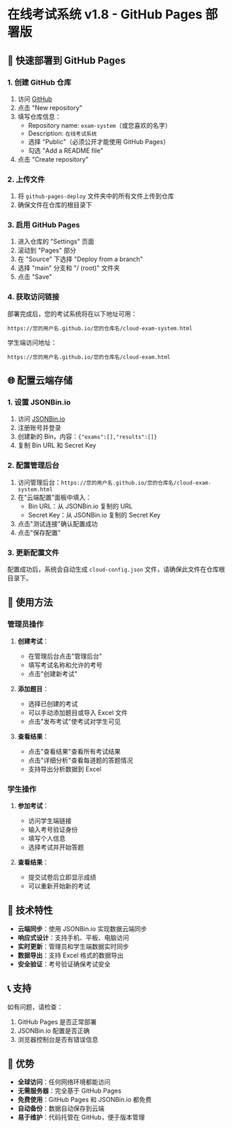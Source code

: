 # 在线考试系统 v1.8 - GitHub Pages 部署版

## 🚀 快速部署到 GitHub Pages

### 1. 创建 GitHub 仓库

1. 访问 [GitHub](https://github.com)
2. 点击 "New repository"
3. 填写仓库信息：
   - Repository name: `exam-system`（或您喜欢的名字）
   - Description: `在线考试系统`
   - 选择 "Public"（必须公开才能使用 GitHub Pages）
   - 勾选 "Add a README file"
4. 点击 "Create repository"

### 2. 上传文件

1. 将 `github-pages-deploy` 文件夹中的所有文件上传到仓库
2. 确保文件在仓库的根目录下

### 3. 启用 GitHub Pages

1. 进入仓库的 "Settings" 页面
2. 滚动到 "Pages" 部分
3. 在 "Source" 下选择 "Deploy from a branch"
4. 选择 "main" 分支和 "/ (root)" 文件夹
5. 点击 "Save"

### 4. 获取访问链接

部署完成后，您的考试系统将在以下地址可用：
```
https://您的用户名.github.io/您的仓库名/cloud-exam-system.html
```

学生端访问地址：
```
https://您的用户名.github.io/您的仓库名/cloud-exam.html
```

## 🌐 配置云端存储

### 1. 设置 JSONBin.io

1. 访问 [JSONBin.io](https://jsonbin.io/)
2. 注册账号并登录
3. 创建新的 Bin，内容：`{"exams":[],"results":[]}`
4. 复制 Bin URL 和 Secret Key

### 2. 配置管理后台

1. 访问管理后台：`https://您的用户名.github.io/您的仓库名/cloud-exam-system.html`
2. 在"云端配置"面板中填入：
   - Bin URL：从 JSONBin.io 复制的 URL
   - Secret Key：从 JSONBin.io 复制的 Secret Key
3. 点击"测试连接"确认配置成功
4. 点击"保存配置"

### 3. 更新配置文件

配置成功后，系统会自动生成 `cloud-config.json` 文件，请确保此文件在仓库根目录下。

## 📱 使用方法

### 管理员操作

1. **创建考试**：
   - 在管理后台点击"管理后台"
   - 填写考试名称和允许的考号
   - 点击"创建新考试"

2. **添加题目**：
   - 选择已创建的考试
   - 可以手动添加题目或导入 Excel 文件
   - 点击"发布考试"使考试对学生可见

3. **查看结果**：
   - 点击"查看结果"查看所有考试结果
   - 点击"详细分析"查看每道题的答题情况
   - 支持导出分析数据到 Excel

### 学生操作

1. **参加考试**：
   - 访问学生端链接
   - 输入考号验证身份
   - 填写个人信息
   - 选择考试并开始答题

2. **查看结果**：
   - 提交试卷后立即显示成绩
   - 可以重新开始新的考试

## 🔧 技术特性

- **云端同步**：使用 JSONBin.io 实现数据云端同步
- **响应式设计**：支持手机、平板、电脑访问
- **实时更新**：管理员和学生端数据实时同步
- **数据导出**：支持 Excel 格式的数据导出
- **安全验证**：考号验证确保考试安全

## 📞 支持

如有问题，请检查：
1. GitHub Pages 是否正常部署
2. JSONBin.io 配置是否正确
3. 浏览器控制台是否有错误信息

## 🎯 优势

- **全球访问**：任何网络环境都能访问
- **无需服务器**：完全基于 GitHub Pages
- **免费使用**：GitHub Pages 和 JSONBin.io 都免费
- **自动备份**：数据自动保存到云端
- **易于维护**：代码托管在 GitHub，便于版本管理

